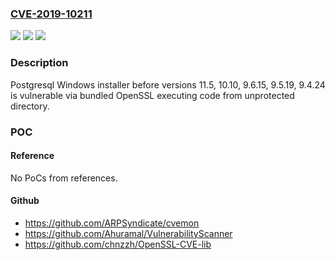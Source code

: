 ### [CVE-2019-10211](https://cve.mitre.org/cgi-bin/cvename.cgi?name=CVE-2019-10211)
![](https://img.shields.io/static/v1?label=Product&message=postgresql&color=blue)
![](https://img.shields.io/static/v1?label=Version&message=n%2Fa&color=blue)
![](https://img.shields.io/static/v1?label=Vulnerability&message=CWE-94&color=brighgreen)

### Description

Postgresql Windows installer before versions 11.5, 10.10, 9.6.15, 9.5.19, 9.4.24 is vulnerable via bundled OpenSSL executing code from unprotected directory.

### POC

#### Reference
No PoCs from references.

#### Github
- https://github.com/ARPSyndicate/cvemon
- https://github.com/Ahuramal/VulnerabilityScanner
- https://github.com/chnzzh/OpenSSL-CVE-lib

